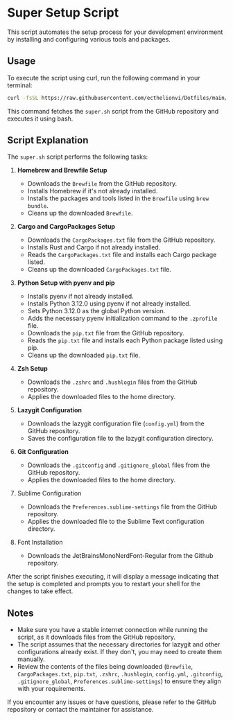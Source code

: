 # Super Setup Script

This script automates the setup process for your development environment by installing and configuring various tools and packages.

## Usage

To execute the script using curl, run the following command in your terminal:

```bash
curl -fsSL https://raw.githubusercontent.com/ecthelionvi/Dotfiles/main/scripts/super.sh | bash
```

This command fetches the `super.sh` script from the GitHub repository and executes it using bash.

## Script Explanation

The `super.sh` script performs the following tasks:

1. **Homebrew and Brewfile Setup**
   - Downloads the `Brewfile` from the GitHub repository.
   - Installs Homebrew if it's not already installed.
   - Installs the packages and tools listed in the `Brewfile` using `brew bundle`.
   - Cleans up the downloaded `Brewfile`.

2. **Cargo and CargoPackages Setup**
   - Downloads the `CargoPackages.txt` file from the GitHub repository.
   - Installs Rust and Cargo if not already installed.
   - Reads the `CargoPackages.txt` file and installs each Cargo package listed.
   - Cleans up the downloaded `CargoPackages.txt` file.

3. **Python Setup with pyenv and pip**
   - Installs pyenv if not already installed.
   - Installs Python 3.12.0 using pyenv if not already installed.
   - Sets Python 3.12.0 as the global Python version.
   - Adds the necessary pyenv initialization command to the `.zprofile` file.
   - Downloads the `pip.txt` file from the GitHub repository.
   - Reads the `pip.txt` file and installs each Python package listed using pip.
   - Cleans up the downloaded `pip.txt` file.

4. **Zsh Setup**
   - Downloads the `.zshrc` and `.hushlogin` files from the GitHub repository.
   - Applies the downloaded files to the home directory.

5. **Lazygit Configuration**
   - Downloads the lazygit configuration file (`config.yml`) from the GitHub repository.
   - Saves the configuration file to the lazygit configuration directory.

6. **Git Configuration**
   - Downloads the `.gitconfig` and `.gitignore_global` files from the GitHub repository.
   - Applies the downloaded files to the home directory.

7. Sublime Configuration
   - Downloads the `Preferences.sublime-settings` file from the GitHub repository.
   - Applies the downloaded file to the Sublime Text configuration directory.

9. Font Installation
   - Downloads the JetBrainsMonoNerdFont-Regular from the Github repository.

After the script finishes executing, it will display a message indicating that the setup is completed and prompts you to restart your shell for the changes to take effect.

## Notes

- Make sure you have a stable internet connection while running the script, as it downloads files from the GitHub repository.
- The script assumes that the necessary directories for lazygit and other configurations already exist. If they don't, you may need to create them manually.
- Review the contents of the files being downloaded (`Brewfile`, `CargoPackages.txt`, `pip.txt`, `.zshrc`, `.hushlogin`, `config.yml`, `.gitconfig`, `.gitignore_global`, `Preferences.sublime-settings`) to ensure they align with your requirements.

If you encounter any issues or have questions, please refer to the GitHub repository or contact the maintainer for assistance.
